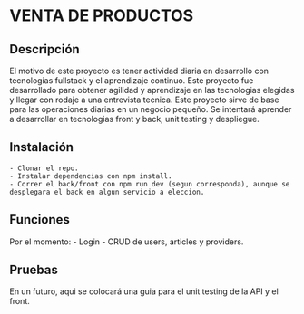 # VENTA DE PRODUCTOS

## Descripción

El motivo de este proyecto es tener actividad diaria en desarrollo con tecnologias fullstack y el aprendizaje continuo.
Este proyecto fue desarrollado para obtener agilidad y aprendizaje en las tecnologias elegidas y llegar con rodaje a una entrevista tecnica.
Este proyecto sirve de base para las operaciones diarias en un negocio pequeño.
Se intentará aprender a desarrollar en tecnologias front y back, unit testing y despliegue.

## Instalación

    - Clonar el repo.
    - Instalar dependencias con npm install.
    - Correr el back/front con npm run dev (segun corresponda), aunque se desplegara el back en algun servicio a eleccion.

## Funciones

Por el momento:
    - Login
    - CRUD de users, articles y providers.

## Pruebas

En un futuro, aqui se colocará una guia para el unit testing de la API y el front.